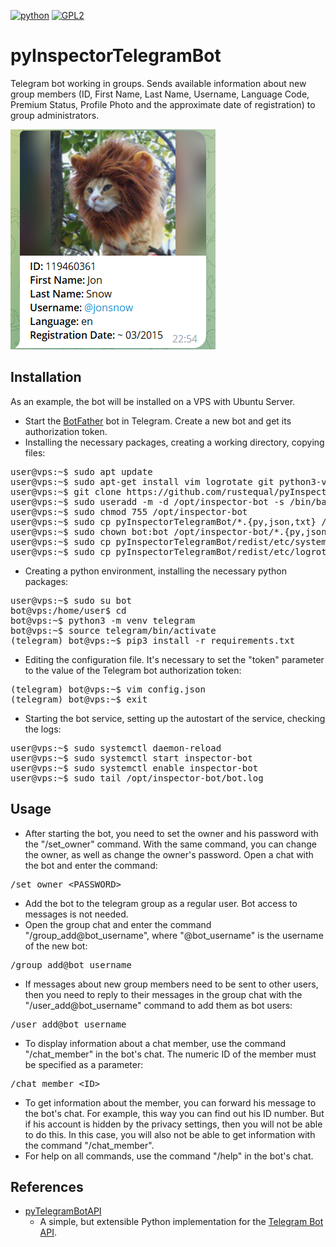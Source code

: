 [![python](https://img.shields.io/badge/python-3.x-blue)](https://www.python.org/downloads/)
[![GPL2](https://img.shields.io/badge/license-GPL2-green)](https://github.com/rustequal/pyInspectorTelegram/blob/main/LICENSE)

# pyInspectorTelegramBot
Telegram bot working in groups. Sends available information about new group members (ID, First Name, Last Name, Username, Language Code, Premium Status, Profile Photo and the approximate date of registration) to group administrators.
<p align="left">
  <a href="#"><img src="docs/jonsnow.png" /></a>
</p>

## Installation
As an example, the bot will be installed on a VPS with Ubuntu Server.
- Start the [BotFather](https://t.me/BotFather) bot in Telegram. Create a new bot and get its authorization token.
- Installing the necessary packages, creating a working directory, copying files:

<pre>
user@vps:~$ sudo apt update
user@vps:~$ sudo apt-get install vim logrotate git python3-venv python3-pip
user@vps:~$ git clone https://github.com/rustequal/pyInspectorTelegramBot.git
user@vps:~$ sudo useradd -m -d /opt/inspector-bot -s /bin/bash bot
user@vps:~$ sudo chmod 755 /opt/inspector-bot
user@vps:~$ sudo cp pyInspectorTelegramBot/*.{py,json,txt} /opt/inspector-bot/
user@vps:~$ sudo chown bot:bot /opt/inspector-bot/*.{py,json,txt}
user@vps:~$ sudo cp pyInspectorTelegramBot/redist/etc/systemd/system/inspector-bot.service /etc/systemd/system/
user@vps:~$ sudo cp pyInspectorTelegramBot/redist/etc/logrotate.d/inspector-bot /etc/logrotate.d/
</pre>

- Creating a python environment, installing the necessary python packages:
<pre>
user@vps:~$ sudo su bot
bot@vps:/home/user$ cd
bot@vps:~$ python3 -m venv telegram
bot@vps:~$ source telegram/bin/activate
(telegram) bot@vps:~$ pip3 install -r requirements.txt
</pre>

- Editing the configuration file. It's necessary to set the "token" parameter to the value of the Telegram bot authorization token:
<pre>
(telegram) bot@vps:~$ vim config.json
(telegram) bot@vps:~$ exit
</pre>

- Starting the bot service, setting up the autostart of the service, checking the logs:
<pre>
user@vps:~$ sudo systemctl daemon-reload
user@vps:~$ sudo systemctl start inspector-bot
user@vps:~$ sudo systemctl enable inspector-bot
user@vps:~$ sudo tail /opt/inspector-bot/bot.log
</pre>

## Usage
- After starting the bot, you need to set the owner and his password with the "/set_owner" command. With the same command, you can change the owner, as well as change the owner's password. Open a chat with the bot and enter the command:
<pre>
/set_owner &lt;PASSWORD&gt;
</pre>

- Add the bot to the telegram group as a regular user. Bot access to messages is not needed.
- Open the group chat and enter the command "/group_add@bot_username", where "@bot_username" is the username of the new bot:
<pre>
/group_add@bot_username
</pre>

- If messages about new group members need to be sent to other users, then you need to reply to their messages in the group chat with the "/user_add@bot_username" command to add them as bot users:
<pre>
/user_add@bot_username
</pre>

- To display information about a chat member, use the command "/chat_member" in the bot's chat. The numeric ID of the member must be specified as a parameter:
<pre>
/chat_member &lt;ID&gt;
</pre>

- To get information about the member, you can forward his message to the bot's chat. For example, this way you can find out his ID number. But if his account is hidden by the privacy settings, then you will not be able to do this. In this case, you will also not be able to get information with the command "/chat_member".
- For help on all commands, use the command "/help" in the bot's chat.

## References

- [pyTelegramBotAPI](https://github.com/eternnoir/pyTelegramBotAPI)
  - A simple, but extensible Python implementation for the [Telegram Bot API](https://core.telegram.org/bots/api).

